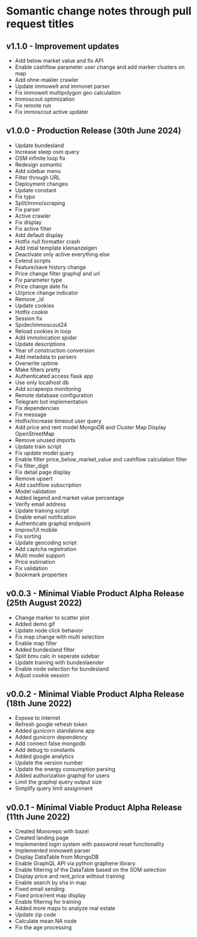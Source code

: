 # Somantic change notes through pull request titles

## v1.1.0 - Improvement updates
- Add below market value and fix API
- Enable cashflow parameter user change and add marker clusters on map
- Add ohne-makler crawler
- Update immowelt and immonet parser
- Fix immowelt multipolygon geo calculation
- Immoscout optimization
- Fix remote run
- Fix immoscout active updater

## v1.0.0 - Production Release (30th June 2024)
- Update bundesland
- Increase sleep osm query
- OSM infinite loop fix
- Redesign somantic
- Add sidebar menu
- Filter through URL
- Deployment changes
- Update constant
- Fix typo
- Split/immo/scraping
- Fix parser
- Active crawler
- Fix display
- Fix active filter
- Add default display
- Hotfix null formatter crash
- Add intial template kleinanzeigen
- Deactivate only active everything else
- Extend scripts
- Feature/save history change
- Price change filter graphql and url
- Fix parameter type
- Price change date fix
- UI/price change indicator
- Remove _id
- Update cookies
- Hotfix cookie
- Session fix
- Spider/immoscout24
- Reload cookies in loop
- Add immolocation spider
- Update descriptions
- Year of construction conversion
- Add metadata to parsers
- Overwrite uptime
- Make filters pretty
- Authenticated access flask app
- Use only localhost db
- Add scrapeops monitoring
- Remote database configuration
- Telegram bot implementation
- Fix dependencies
- Fix message
- Hotfix/increase timeout user query
- Add price and rent model MongoDB and Cluster Map Display OpenStreetMap
- Remove unused imports
- Update train script
- Fix update model query
- Enable filter price_below_market_value and cashflow calculation filter
- Fix filter_digit
- Fix detail page display
- Remove upsert
- Add cashflow subscription
- Model validation
- Added legend and market value percentage
- Verify email address
- Update training script
- Enable email notification
- Authenticate graphql endpoint
- Improv/UI mobile
- Fix sorting
- Update geocoding script
- Add captcha registration
- Multi model support
- Price estimation
- Fix validation
- Bookmark properties

## v0.0.3 - Minimal Viable Product Alpha Release (25th August 2022)
- Change marker to scatter plot
- Added demo gif
- Update node click behavior
- Fix map change with multi selection
- Enable map filter
- Added bundesland filter
- Split bmu calc in seperate sidebar
- Update training with bundeslaender
- Enable node selection for bundesland
- Adjust cookie session

## v0.0.2 - Minimal Viable Product Alpha Release (18th June 2022)
- Expose to internet
- Refresh google refresh token
- Added gunicorn standalone app
- Added gunicorn dependency
- Add connect false mongodb
- Add debug to constants
- Added google analytics
- Update the version number
- Update the energy consumption parsing
- Added authorization graphql for users
- Limit the graphql query output size
- Simplify query limit assignment

## v0.0.1 - Minimal Viable Product Alpha Release (11th June 2022)
- Created Monorepo with bazel
- Created landing page
- Implemented login system with password reset functionality
- Implemented immowelt parser
- Display DataTable from MongoDB
- Enable GraphQL API via python graphene library
- Enable filtering of the DataTable based on the SOM selection
- Display price and rent_price without training
- Enable search by sha in map
- Fixed email sending
- Fixed price/rent map display
- Enable filtering for training
- Added more maps to analyze real estate
- Update zip code
- Calculate mean NA node
- Fix the age processing
